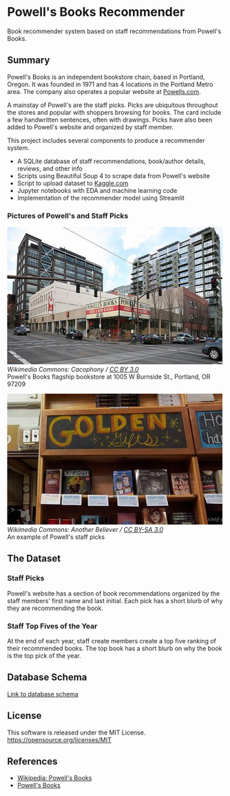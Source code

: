 # Powell's Books Recommender

Book recommender system based on staff recommendations from Powell's Books.

## Summary

Powell's Books is an independent bookstore chain, based in Portland, Oregon. It was founded in 1971 and has 4 locations in the Portland Metro area. The company also operates a popular website at [Powells.com](https://www.powells.com).

A mainstay of Powell's are the staff picks. Picks are ubiquitous throughout the stores and popular with shoppers browsing for books. The card include a few handwritten sentences, often with drawings. Picks have also been added to Powell's website and organized by staff member.

This project includes several components to produce a recommender system.

- A SQLite database of staff recommendations, book/author details, reviews, and other info
- Scripts using Beautiful Soup 4 to scrape data from Powell's website
- Script to upload dataset to [Kaggle.com](https://www.kaggle.com)
- Jupyter notebooks with EDA and machine learning code
- Implementation of the recommender model using Streamlit

### Pictures of Powell's and Staff Picks

![Powell's Books marquee](./etc/img/powells-books-marquee.jpg)  
*Wikimedia Commons: Cacophony / [CC BY 3.0](https://creativecommons.org/licenses/by/3.0)*  
Powell's Books flagship bookstore at 1005 W Burnside St., Portland, OR 97209  

![Shelf with staff picks](./etc/img/shelf-staff-picks.jpg)  
*Wikimedia Commons: Another Believer / [CC BY-SA 3.0](https://creativecommons.org/licenses/by-sa/3.0)*  
An example of Powell's staff picks

## The Dataset

### Staff Picks

Powell's website has a section of book recommendations organized by the staff members' first name and last initial. Each pick has a short blurb of why they are recommending the book.

### Staff Top Fives of the Year

At the end of each year, staff create members create a top five ranking of their recommended books. The top book has a short blurb on why the book is the top pick of the year.

## Database Schema

[Link to database schema](./db/powells_schema)

## License

This software is released under the MIT License. <https://opensource.org/licenses/MIT>

## References

- [Wikipedia: Powell's Books](https://en.wikipedia.org/wiki/Powell%27s_Books)
- [Powell's Books](https://www.powells.com/)
